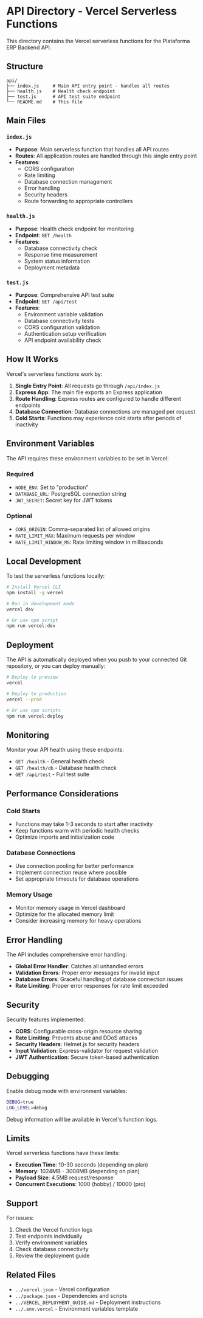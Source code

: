 # API Directory - Vercel Serverless Functions

This directory contains the Vercel serverless functions for the Plataforma ERP Backend API.

## Structure

```
api/
├── index.js     # Main API entry point - handles all routes
├── health.js    # Health check endpoint
├── test.js      # API test suite endpoint
└── README.md    # This file
```

## Main Files

### `index.js`
- **Purpose**: Main serverless function that handles all API routes
- **Routes**: All application routes are handled through this single entry point
- **Features**:
  - CORS configuration
  - Rate limiting
  - Database connection management
  - Error handling
  - Security headers
  - Route forwarding to appropriate controllers

### `health.js`
- **Purpose**: Health check endpoint for monitoring
- **Endpoint**: `GET /health`
- **Features**:
  - Database connectivity check
  - Response time measurement
  - System status information
  - Deployment metadata

### `test.js`
- **Purpose**: Comprehensive API test suite
- **Endpoint**: `GET /api/test`
- **Features**:
  - Environment variable validation
  - Database connectivity tests
  - CORS configuration validation
  - Authentication setup verification
  - API endpoint availability check

## How It Works

Vercel's serverless functions work by:

1. **Single Entry Point**: All requests go through `/api/index.js`
2. **Express App**: The main file exports an Express application
3. **Route Handling**: Express routes are configured to handle different endpoints
4. **Database Connection**: Database connections are managed per request
5. **Cold Starts**: Functions may experience cold starts after periods of inactivity

## Environment Variables

The API requires these environment variables to be set in Vercel:

### Required
- `NODE_ENV`: Set to "production"
- `DATABASE_URL`: PostgreSQL connection string
- `JWT_SECRET`: Secret key for JWT tokens

### Optional
- `CORS_ORIGIN`: Comma-separated list of allowed origins
- `RATE_LIMIT_MAX`: Maximum requests per window
- `RATE_LIMIT_WINDOW_MS`: Rate limiting window in milliseconds

## Local Development

To test the serverless functions locally:

```bash
# Install Vercel CLI
npm install -g vercel

# Run in development mode
vercel dev

# Or use npm script
npm run vercel:dev
```

## Deployment

The API is automatically deployed when you push to your connected Git repository, or you can deploy manually:

```bash
# Deploy to preview
vercel

# Deploy to production
vercel --prod

# Or use npm scripts
npm run vercel:deploy
```

## Monitoring

Monitor your API health using these endpoints:

- `GET /health` - General health check
- `GET /health/db` - Database health check  
- `GET /api/test` - Full test suite

## Performance Considerations

### Cold Starts
- Functions may take 1-3 seconds to start after inactivity
- Keep functions warm with periodic health checks
- Optimize imports and initialization code

### Database Connections
- Use connection pooling for better performance
- Implement connection reuse where possible
- Set appropriate timeouts for database operations

### Memory Usage
- Monitor memory usage in Vercel dashboard
- Optimize for the allocated memory limit
- Consider increasing memory for heavy operations

## Error Handling

The API includes comprehensive error handling:

- **Global Error Handler**: Catches all unhandled errors
- **Validation Errors**: Proper error messages for invalid input
- **Database Errors**: Graceful handling of database connection issues
- **Rate Limiting**: Proper error responses for rate limit exceeded

## Security

Security features implemented:

- **CORS**: Configurable cross-origin resource sharing
- **Rate Limiting**: Prevents abuse and DDoS attacks
- **Security Headers**: Helmet.js for security headers
- **Input Validation**: Express-validator for request validation
- **JWT Authentication**: Secure token-based authentication

## Debugging

Enable debug mode with environment variables:

```bash
DEBUG=true
LOG_LEVEL=debug
```

Debug information will be available in Vercel's function logs.

## Limits

Vercel serverless functions have these limits:

- **Execution Time**: 10-30 seconds (depending on plan)
- **Memory**: 1024MB - 3008MB (depending on plan)
- **Payload Size**: 4.5MB request/response
- **Concurrent Executions**: 1000 (hobby) / 10000 (pro)

## Support

For issues:
1. Check the Vercel function logs
2. Test endpoints individually
3. Verify environment variables
4. Check database connectivity
5. Review the deployment guide

## Related Files

- `../vercel.json` - Vercel configuration
- `../package.json` - Dependencies and scripts
- `../VERCEL_DEPLOYMENT_GUIDE.md` - Deployment instructions
- `../.env.vercel` - Environment variables template